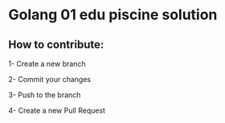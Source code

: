 # Golang 01 edu piscine solution


## How to contribute:

 1- Create a new branch

2- Commit your changes

3- Push to the branch

4- Create a new Pull Request
